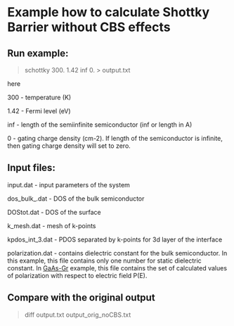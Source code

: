 # Example how to calculate Shottky Barrier without CBS effects


## Run example:
> schottky 300. 1.42 inf 0. > output.txt

here

300 - temperature (K)

1.42 - Fermi level (eV)

inf - length of the semiinfinite semiconductor (inf or length in A)

0 - gating charge density (cm-2). If length of the semiconductor is infinite, then gating charge density will set to zero.

## Input files:

input.dat - input parameters of the system

dos_bulk_.dat - DOS of the bulk semiconductor

DOStot.dat - DOS of the surface

k_mesh.dat - mesh of k-points

kpdos_int_3.dat - PDOS separated by k-points for 3d layer of the interface

polarization.dat - contains dielectric constant for the bulk semiconductor. In this example, this file contains only one number for static dielectric constant. In [GaAs-Gr](Examples/GaAs-Gr) example, this file contains the set of calculated values of polarization with respect to electric field P(E).   

## Compare with the original output
> diff output.txt output_orig_noCBS.txt





